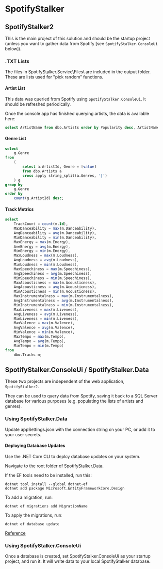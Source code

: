 # SpotifyStalker

## SpotifyStalker2

This is the main project of this solution and should be the startup project (unless you want to gather data from Spotify [see `SpotifyStalker.ConsoleUi` below]).

### .TXT Lists

The files in SpotifyStalker.Service\Files\ are included in the output folder. These are lists used for "pick random" functions.

#### Artist List

This data was queried from Spotify using `SpotifyStalker.ConsoleUi`. It should be refreshed periodically.

Once the console app has finished querying artists, the data is available here:

```sql
select ArtistName from dbo.Artists order by Popularity desc, ArtistName;
```

#### Genre List

```sql
select
    g.Genre
from
    (
        select a.ArtistId, Genre = [value]
        from dbo.Artists a
        cross apply string_split(a.Genres, '|')
    ) g
group by
    g.Genre
order by
    count(g.ArtistId) desc;

```

#### Track Metrics

```sql
select
    TrackCount = count(m.Id),
    MaxDanceability = max(m.Danceability),
    AvgDanceability = avg(m.Danceability),
    MinDanceability = min(m.Danceability),
    MaxEnergy = max(m.Energy),
    AveEnergy = avg(m.Energy),
    MinEnergy = min(m.Energy),
    MaxLoudness = max(m.Loudness),
    AvgLoudness = avg(m.Loudness),
    MinLoudness = min(m.Loudness),
    MaxSpeechiness = max(m.Speechiness),
    AvgSpeechiness = avg(m.Speechiness),
    MinSpeechiness = min(m.Speechiness),
    MaxAcousticness = max(m.Acousticness),
    AvgAcousticness = avg(m.Acousticness),
    MinAcousticness = min(m.Acousticness),
    MaxInstrumentalness = max(m.Instrumentalness),
    AvgInstrumentalness = avg(m.Instrumentalness),
    MinInstrumentalness = min(m.Instrumentalness),
    MaxLiveness = max(m.Liveness),
    AvgLiveness = avg(m.Liveness),
    MinLiveness = min(m.Liveness),
    MaxValence = max(m.Valence),
    AvgValence = avg(m.Valence),
    MinValence = min(m.Valence),
    MaxTempo = max(m.Tempo),
    AvgTempo = avg(m.Tempo),
    MinTempo = min(m.Tempo)
from
    dbo.Tracks m;
```

## SpotifyStalker.ConsoleUi / SpotifyStalker.Data

These two projects are independent of the web application, `SpotifyStalker2`.

They can be used to query data from Spotify, saving it back to a SQL Server database for various purposes (e.g. populating the lists of artists and genres).


### Using SpotifyStalker.Data

Update appSettings.json with the connection string on your PC, or add it to your user secrets.

#### Deploying Database Updates

Use the .NET Core CLI to deploy database updates on your system.

Navigate to the root folder of SpotifyStalker.Data.

If the EF tools need to be installed, run this:

```
dotnet tool install --global dotnet-ef
dotnet add package Microsoft.EntityFrameworkCore.Design
```

To add a migration, run:

```
dotnet ef migrations add MigrationName
```

To apply the migrations, run:

```
dotnet ef database update
```

[Reference](https://docs.microsoft.com/en-us/ef/core/get-started/overview/first-app?tabs=netcore-cli)

### Using SpotifyStalker.ConsoleUi

Once a database is created, set SpotifyStalker.ConsoleUi as your startup project, and run it. It will write data to your local SpotifyStalker database.
